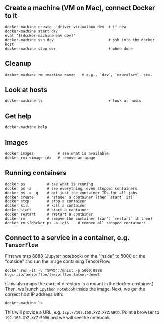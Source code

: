 
## Create a machine (VM on Mac), connect Docker to it

    docker-machine create --driver virtualbox dev  # if new
    docker-machine start dev
    eval "$(docker-machine env dev)"
    docker-machine ssh dev                         # ssh into the docker host
    docker-machine stop dev                        # when done

## Cleanup

    docker-machine rm <machine name>   # e.g., `dev`, `neuralart`, etc.

## Look at hosts

    docker-machine ls                              # look at hosts

## Get help

    docker-machine help

## Images

    docker images           # see what is available
    docker rmi <image id>   # remove an image

## Running containers

    docker ps          # see what is running
    docker ps -a       # see everything, even stopped containers
    docker ps -a -q    # get just the container IDs for all jobs
    docker create      # "stage" a container (then `start` it)
    docker stop        # stop a container
    docker kill        # kill a container
    docker start       # start a container
    docker restart     # restart a container
    docker rm          # remove the container (can't `restart` it then)
    docker rm $(docker ps -a -q)$    # remove all stopped containers

## Connect to a service in a container, e.g. `TensorFlow`

First we map 8888 (Jupyter notebook) on the "inside" to 5000 on the "outside"
and run the image containing TensorFlow:

    docker run -it -v "$PWD":/mnist -p 5000:8888 b.gcr.io/tensorflow/tensorflow:latest-devel

(This also maps the current directory to a mount in the docker container.)
Then, we launch `ipython notebook` inside the image. Next, we get the correct
host IP address with:

    docker-machine ls

This will provide a URL, e.g. `tcp://192.168.XYZ.XYZ:ABCD`. Point a browser to
`192.168.XYZ.XYZ:5000` and we will see the notebook.
